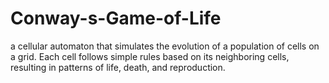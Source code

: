 # Conway-s-Game-of-Life
a cellular automaton that simulates the evolution of a population of cells on a grid. Each cell follows simple rules based on its neighboring cells, resulting in patterns of life, death, and reproduction.
